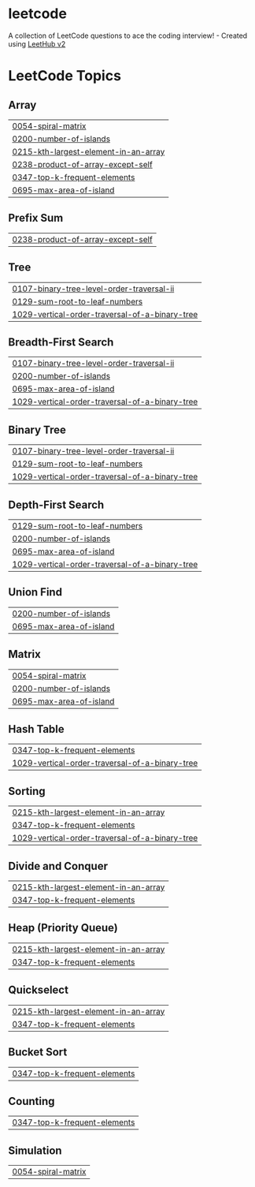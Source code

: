 # leetcode
A collection of LeetCode questions to ace the coding interview! - Created using [LeetHub v2](https://github.com/arunbhardwaj/LeetHub-2.0)

<!---LeetCode Topics Start-->
# LeetCode Topics
## Array
|  |
| ------- |
| [0054-spiral-matrix](https://github.com/sukumars67/leetcode/tree/master/0054-spiral-matrix) |
| [0200-number-of-islands](https://github.com/sukumars67/leetcode/tree/master/0200-number-of-islands) |
| [0215-kth-largest-element-in-an-array](https://github.com/sukumars67/leetcode/tree/master/0215-kth-largest-element-in-an-array) |
| [0238-product-of-array-except-self](https://github.com/sukumars67/leetcode/tree/master/0238-product-of-array-except-self) |
| [0347-top-k-frequent-elements](https://github.com/sukumars67/leetcode/tree/master/0347-top-k-frequent-elements) |
| [0695-max-area-of-island](https://github.com/sukumars67/leetcode/tree/master/0695-max-area-of-island) |
## Prefix Sum
|  |
| ------- |
| [0238-product-of-array-except-self](https://github.com/sukumars67/leetcode/tree/master/0238-product-of-array-except-self) |
## Tree
|  |
| ------- |
| [0107-binary-tree-level-order-traversal-ii](https://github.com/sukumars67/leetcode/tree/master/0107-binary-tree-level-order-traversal-ii) |
| [0129-sum-root-to-leaf-numbers](https://github.com/sukumars67/leetcode/tree/master/0129-sum-root-to-leaf-numbers) |
| [1029-vertical-order-traversal-of-a-binary-tree](https://github.com/sukumars67/leetcode/tree/master/1029-vertical-order-traversal-of-a-binary-tree) |
## Breadth-First Search
|  |
| ------- |
| [0107-binary-tree-level-order-traversal-ii](https://github.com/sukumars67/leetcode/tree/master/0107-binary-tree-level-order-traversal-ii) |
| [0200-number-of-islands](https://github.com/sukumars67/leetcode/tree/master/0200-number-of-islands) |
| [0695-max-area-of-island](https://github.com/sukumars67/leetcode/tree/master/0695-max-area-of-island) |
| [1029-vertical-order-traversal-of-a-binary-tree](https://github.com/sukumars67/leetcode/tree/master/1029-vertical-order-traversal-of-a-binary-tree) |
## Binary Tree
|  |
| ------- |
| [0107-binary-tree-level-order-traversal-ii](https://github.com/sukumars67/leetcode/tree/master/0107-binary-tree-level-order-traversal-ii) |
| [0129-sum-root-to-leaf-numbers](https://github.com/sukumars67/leetcode/tree/master/0129-sum-root-to-leaf-numbers) |
| [1029-vertical-order-traversal-of-a-binary-tree](https://github.com/sukumars67/leetcode/tree/master/1029-vertical-order-traversal-of-a-binary-tree) |
## Depth-First Search
|  |
| ------- |
| [0129-sum-root-to-leaf-numbers](https://github.com/sukumars67/leetcode/tree/master/0129-sum-root-to-leaf-numbers) |
| [0200-number-of-islands](https://github.com/sukumars67/leetcode/tree/master/0200-number-of-islands) |
| [0695-max-area-of-island](https://github.com/sukumars67/leetcode/tree/master/0695-max-area-of-island) |
| [1029-vertical-order-traversal-of-a-binary-tree](https://github.com/sukumars67/leetcode/tree/master/1029-vertical-order-traversal-of-a-binary-tree) |
## Union Find
|  |
| ------- |
| [0200-number-of-islands](https://github.com/sukumars67/leetcode/tree/master/0200-number-of-islands) |
| [0695-max-area-of-island](https://github.com/sukumars67/leetcode/tree/master/0695-max-area-of-island) |
## Matrix
|  |
| ------- |
| [0054-spiral-matrix](https://github.com/sukumars67/leetcode/tree/master/0054-spiral-matrix) |
| [0200-number-of-islands](https://github.com/sukumars67/leetcode/tree/master/0200-number-of-islands) |
| [0695-max-area-of-island](https://github.com/sukumars67/leetcode/tree/master/0695-max-area-of-island) |
## Hash Table
|  |
| ------- |
| [0347-top-k-frequent-elements](https://github.com/sukumars67/leetcode/tree/master/0347-top-k-frequent-elements) |
| [1029-vertical-order-traversal-of-a-binary-tree](https://github.com/sukumars67/leetcode/tree/master/1029-vertical-order-traversal-of-a-binary-tree) |
## Sorting
|  |
| ------- |
| [0215-kth-largest-element-in-an-array](https://github.com/sukumars67/leetcode/tree/master/0215-kth-largest-element-in-an-array) |
| [0347-top-k-frequent-elements](https://github.com/sukumars67/leetcode/tree/master/0347-top-k-frequent-elements) |
| [1029-vertical-order-traversal-of-a-binary-tree](https://github.com/sukumars67/leetcode/tree/master/1029-vertical-order-traversal-of-a-binary-tree) |
## Divide and Conquer
|  |
| ------- |
| [0215-kth-largest-element-in-an-array](https://github.com/sukumars67/leetcode/tree/master/0215-kth-largest-element-in-an-array) |
| [0347-top-k-frequent-elements](https://github.com/sukumars67/leetcode/tree/master/0347-top-k-frequent-elements) |
## Heap (Priority Queue)
|  |
| ------- |
| [0215-kth-largest-element-in-an-array](https://github.com/sukumars67/leetcode/tree/master/0215-kth-largest-element-in-an-array) |
| [0347-top-k-frequent-elements](https://github.com/sukumars67/leetcode/tree/master/0347-top-k-frequent-elements) |
## Quickselect
|  |
| ------- |
| [0215-kth-largest-element-in-an-array](https://github.com/sukumars67/leetcode/tree/master/0215-kth-largest-element-in-an-array) |
| [0347-top-k-frequent-elements](https://github.com/sukumars67/leetcode/tree/master/0347-top-k-frequent-elements) |
## Bucket Sort
|  |
| ------- |
| [0347-top-k-frequent-elements](https://github.com/sukumars67/leetcode/tree/master/0347-top-k-frequent-elements) |
## Counting
|  |
| ------- |
| [0347-top-k-frequent-elements](https://github.com/sukumars67/leetcode/tree/master/0347-top-k-frequent-elements) |
## Simulation
|  |
| ------- |
| [0054-spiral-matrix](https://github.com/sukumars67/leetcode/tree/master/0054-spiral-matrix) |
<!---LeetCode Topics End-->